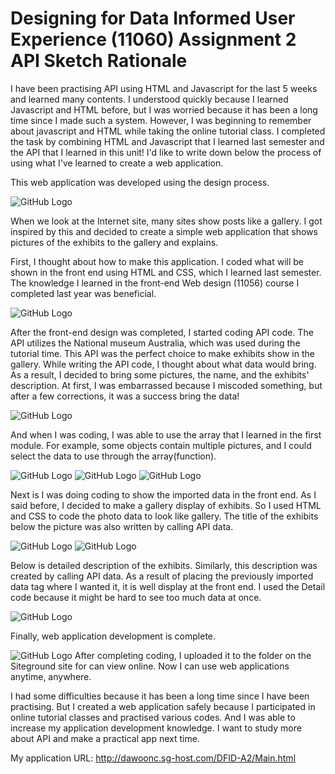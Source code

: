 # Designing for Data Informed User Experience (11060) Assignment 2 API Sketch Rationale

I have been practising API using HTML and Javascript for the last 5 weeks and learned many contents. I understood quickly because I learned Javascript and HTML before, but I was worried because it has been a long time since I made such a system. However, I was beginning to remember about javascript and HTML while taking the online tutorial class. I completed the task by combining HTML and Javascript that I learned last semester and the API that I learned in this unit! I'd like to write down below the process of using what I've learned to create a web application.

This web application was developed using the design process.


![GitHub Logo](/images/imagepages.png)

When we look at the Internet site, many sites show posts like a gallery. I got inspired by this and decided to create a simple web application that shows pictures of the exhibits to the gallery and explains. 

First, I thought about how to make this application. I coded what will be shown in the front end using HTML and CSS, which I learned last semester. The knowledge I learned in the front-end Web design (11056) course I completed last year was beneficial.


![GitHub Logo](/images/apisetting.png)

After the front-end design was completed, I started coding API code. The API utilizes the National museum Australia, which was used during the tutorial time. This API was the perfect choice to make exhibits show in the gallery. While writing the API code, I thought about what data would bring. As a result, I decided to bring some pictures, the name, and the exhibits' description. At first, I was embarrassed because I miscoded something, but after a few corrections, it was a success bring the data! 


![GitHub Logo](/images/array.png)

And when I was coding, I was able to use the array that I learned in the first module. For example, some objects contain multiple pictures, and I could select the data to use through the array(function). 


![GitHub Logo](/images/galleryhtml.png)
![GitHub Logo](/images/gallerycss.png)
![GitHub Logo](/images/galleryfront.png)

Next is I was doing coding to show the imported data in the front end. As I said before, I decided to make a gallery display of exhibits. So I used HTML and CSS to code the photo data to look like gallery. The title of the exhibits below the picture was also written by calling API data. 


![GitHub Logo](/images/infodetail.png)
![GitHub Logo](/images/detail.png)

Below is detailed description of the exhibits. Similarly, this description was created by calling API data. As a result of placing the previously imported data tag where I wanted it, it is well display at the front end. I used the Detail code because it might be hard to see too much data at once.

![GitHub Logo](/images/homepageall.png)

Finally, web application development is complete. 

![GitHub Logo](/images/siteground.png)
After completing coding, I uploaded it to the folder on the Siteground site for can view online. Now I can use web applications anytime, anywhere. 

I had some difficulties because it has been a long time since I have been practising. But I created a web application safely because I participated in online tutorial classes and practised various codes. And I was able to increase my application development knowledge. I want to study more about API and make a practical app next time.

My application URL: http://dawoonc.sg-host.com/DFID-A2/Main.html